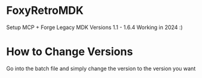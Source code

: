 # FoxyRetroMDK
 Setup MCP + Forge Legacy MDK Versions 1.1 - 1.6.4 Working in 2024 :)

 # How to Change Versions
 Go into the batch file and simply change the version to the version you want
